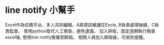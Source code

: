 # line notify 小幫手
Excel作為任務平台，多人共同編輯，A將資訊維護在Excle, B負責處理後續，C負責監督。
使用python取代人工檢查，避免遺漏。
加入排程，固定週期執行檢查excel後, 使用line notify推播至群組。
相關人員加入群組後，可收到提醒。